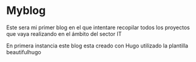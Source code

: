 # Myblog
Este sera mi primer blog en el que intentare recopilar todos los proyectos que vaya realizando en el ámbito del sector IT

En primera instancia este blog esta creado con Hugo utilizado la plantilla beautifulhugo
